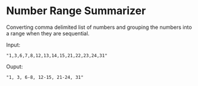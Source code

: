 # Number Range Summarizer
Converting comma delimited list of numbers and grouping the numbers into a range when they are sequential.

 Input: 
 ```
 "1,3,6,7,8,12,13,14,15,21,22,23,24,31"
 ```
 Ouput:
 ```
 "1, 3, 6-8, 12-15, 21-24, 31"
 ```
